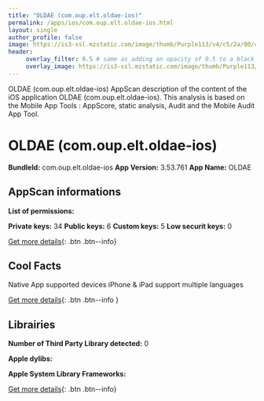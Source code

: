 ```yaml
---
title: "OLDAE (com.oup.elt.oldae-ios)"
permalink: /apps/ios/com.oup.elt.oldae-ios.html
layout: single
author_profile: false
image: https://is3-ssl.mzstatic.com/image/thumb/Purple113/v4/c5/2a/00/c52a0009-5393-8ee8-77fb-f3a3f4177577/AppIcon-0-0-1x_U007emarketing-0-0-0-7-0-0-0-85-220.png/512x512bb.jpg
header: 
     overlay_filter: 0.5 # same as adding an opacity of 0.5 to a black background
     overlay_image: https://is3-ssl.mzstatic.com/image/thumb/Purple113/v4/c5/2a/00/c52a0009-5393-8ee8-77fb-f3a3f4177577/AppIcon-0-0-1x_U007emarketing-0-0-0-7-0-0-0-85-220.png/512x512bb.jpg
---
```

OLDAE (com.oup.elt.oldae-ios) AppScan description of the content of the iOS application OLDAE (com.oup.elt.oldae-ios). This analysis is based on the Mobile App Tools : AppScore, static analysis, Audit and the Mobile Audit App Tool.

# OLDAE (com.oup.elt.oldae-ios)

**BundleId:** com.oup.elt.oldae-ios
**App Version:** 3.53.761
**App Name:** OLDAE


## AppScan informations 

**List of permissions:** 
  
  
**Private keys:** 34
**Public keys:** 6
**Custom keys:** 5
**Low securit keys:** 0
  
[Get more details](/pricing.html){: .btn .btn--info}

## Cool Facts

Native App
supported devices iPhone & iPad
support multiple languages
  
[Get more details](/pricing.html){: .btn .btn--info }

## Librairies 
**Number of Third Party Library detected:** 0


**Apple dylibs:**


**Apple System Library Frameworks:**


  
[Get more details](/pricing.html){: .btn .btn--info}

